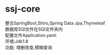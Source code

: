 # ssj-core  
整合SpringBoot,Shiro,Spring Data Jpa,Thymeleaf  
数据库SQl文件在SQl文件夹内  
配置文件Application.yaml  
环境:Jdk1.8  
功能: 增删改查,模糊查询  
